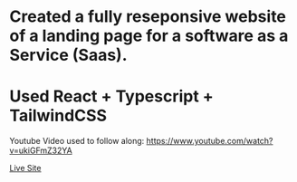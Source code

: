 # Created a fully reseponsive website of a landing page for a software as a Service (Saas). 
# Used React + Typescript + TailwindCSS

Youtube Video used to follow along: https://www.youtube.com/watch?v=ukiGFmZ32YA

[Live Site](https://jesus711.github.io/Saas-Landing-Page-EX/)
